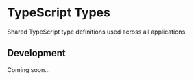 # TypeScript Types

Shared TypeScript type definitions used across all applications.

## Development

Coming soon...